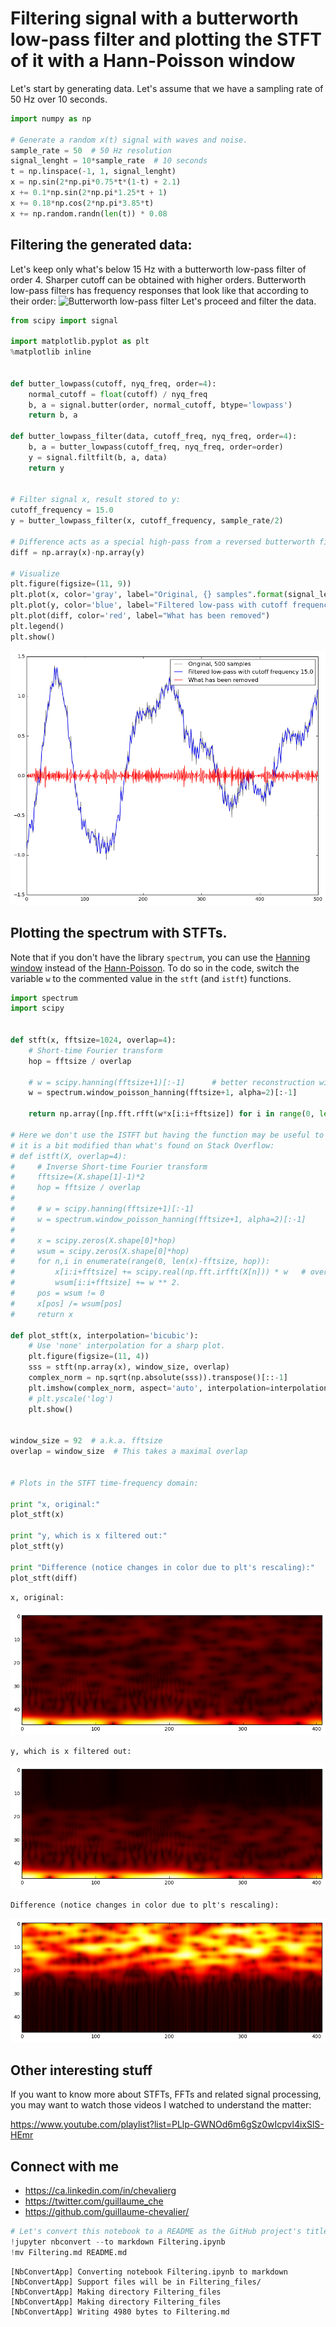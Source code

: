 
# Filtering signal with a butterworth low-pass filter and plotting the STFT of it with a Hann-Poisson window

Let's start by generating data. Let's assume that we have a sampling rate of 50 Hz over 10 seconds.


```python
import numpy as np

# Generate a random x(t) signal with waves and noise. 
sample_rate = 50  # 50 Hz resolution
signal_lenght = 10*sample_rate  # 10 seconds
t = np.linspace(-1, 1, signal_lenght)
x = np.sin(2*np.pi*0.75*t*(1-t) + 2.1) 
x += 0.1*np.sin(2*np.pi*1.25*t + 1) 
x += 0.18*np.cos(2*np.pi*3.85*t)
x += np.random.randn(len(t)) * 0.08

```

## Filtering the generated data: 

Let's keep only what's below 15 Hz with a butterworth low-pass filter of order 4. Sharper cutoff can be obtained with higher orders. 
Butterworth low-pass filters has frequency responses that look like that according to their order: 
<img src="https://upload.wikimedia.org/wikipedia/commons/thumb/c/cd/Butterworth_Filter_Orders.svg/350px-Butterworth_Filter_Orders.svg.png" alt="Butterworth low-pass filter" style="width: 550px;" />
Let's proceed and filter the data. 


```python
from scipy import signal

import matplotlib.pyplot as plt
%matplotlib inline 


def butter_lowpass(cutoff, nyq_freq, order=4):
    normal_cutoff = float(cutoff) / nyq_freq
    b, a = signal.butter(order, normal_cutoff, btype='lowpass')
    return b, a

def butter_lowpass_filter(data, cutoff_freq, nyq_freq, order=4):
    b, a = butter_lowpass(cutoff_freq, nyq_freq, order=order)
    y = signal.filtfilt(b, a, data)
    return y


# Filter signal x, result stored to y: 
cutoff_frequency = 15.0
y = butter_lowpass_filter(x, cutoff_frequency, sample_rate/2)

# Difference acts as a special high-pass from a reversed butterworth filter. 
diff = np.array(x)-np.array(y)

# Visualize
plt.figure(figsize=(11, 9))
plt.plot(x, color='gray', label="Original, {} samples".format(signal_lenght))
plt.plot(y, color='blue', label="Filtered low-pass with cutoff frequency {}".format(cutoff_frequency))
plt.plot(diff, color='red', label="What has been removed")
plt.legend()
plt.show()

```


![png](Filtering_files/Filtering_3_0.png)


## Plotting the spectrum with STFTs. 

Note that if you don't have the library `spectrum`, you can use the [Hanning window](https://en.wikipedia.org/wiki/Window_function#Hann_.28Hanning.29_window) instead of the [Hann-Poisson](https://en.wikipedia.org/wiki/Window_function#Hann.E2.80.93Poisson_window). To do so in the code, switch the variable `w` to the commented value in the `stft` (and `istft`) functions. 


```python
import spectrum
import scipy


def stft(x, fftsize=1024, overlap=4):
    # Short-time Fourier transform
    hop = fftsize / overlap
    
    # w = scipy.hanning(fftsize+1)[:-1]      # better reconstruction with this trick +1)[:-1]  
    w = spectrum.window_poisson_hanning(fftsize+1, alpha=2)[:-1]
    
    return np.array([np.fft.rfft(w*x[i:i+fftsize]) for i in range(0, len(x)-fftsize, hop)])

# Here we don't use the ISTFT but having the function may be useful to some, 
# it is a bit modified than what's found on Stack Overflow: 
# def istft(X, overlap=4):
#     # Inverse Short-time Fourier transform
#     fftsize=(X.shape[1]-1)*2
#     hop = fftsize / overlap
#     
#     # w = scipy.hanning(fftsize+1)[:-1]
#     w = spectrum.window_poisson_hanning(fftsize+1, alpha=2)[:-1]
#     
#     x = scipy.zeros(X.shape[0]*hop)
#     wsum = scipy.zeros(X.shape[0]*hop) 
#     for n,i in enumerate(range(0, len(x)-fftsize, hop)): 
#         x[i:i+fftsize] += scipy.real(np.fft.irfft(X[n])) * w   # overlap-add
#         wsum[i:i+fftsize] += w ** 2.
#     pos = wsum != 0
#     x[pos] /= wsum[pos]
#     return x

def plot_stft(x, interpolation='bicubic'):
    # Use 'none' interpolation for a sharp plot. 
    plt.figure(figsize=(11, 4))
    sss = stft(np.array(x), window_size, overlap)
    complex_norm = np.sqrt(np.absolute(sss)).transpose()[::-1]
    plt.imshow(complex_norm, aspect='auto', interpolation=interpolation, cmap=plt.cm.hot)
    # plt.yscale('log')
    plt.show()


window_size = 92  # a.k.a. fftsize
overlap = window_size  # This takes a maximal overlap


# Plots in the STFT time-frequency domain: 

print "x, original:"
plot_stft(x)

print "y, which is x filtered out:"
plot_stft(y)

print "Difference (notice changes in color due to plt's rescaling):"
plot_stft(diff)

```

    x, original:



![png](Filtering_files/Filtering_5_1.png)


    y, which is x filtered out:



![png](Filtering_files/Filtering_5_3.png)


    Difference (notice changes in color due to plt's rescaling):



![png](Filtering_files/Filtering_5_5.png)


## Other interesting stuff

If you want to know more about STFTs, FFTs and related signal processing, you may want to watch those videos I watched to understand the matter:

https://www.youtube.com/playlist?list=PLlp-GWNOd6m6gSz0wIcpvl4ixSlS-HEmr

## Connect with me

- https://ca.linkedin.com/in/chevalierg
- https://twitter.com/guillaume_che
- https://github.com/guillaume-chevalier/


```python
# Let's convert this notebook to a README as the GitHub project's title page:
!jupyter nbconvert --to markdown Filtering.ipynb
!mv Filtering.md README.md
```

    [NbConvertApp] Converting notebook Filtering.ipynb to markdown
    [NbConvertApp] Support files will be in Filtering_files/
    [NbConvertApp] Making directory Filtering_files
    [NbConvertApp] Making directory Filtering_files
    [NbConvertApp] Writing 4980 bytes to Filtering.md

